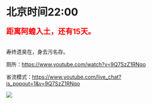 # 北京时间22:00

<div style="color:red;font-size:20px;font-weight:bolder">距离阿蝗入土，还有15天。</div>

<br>

寿终遗臭在，身去污名存。

厕所：https://www.youtube.com/watch?v=9Q7SzZ1RNqo

省流模式：https://www.youtube.com/live_chat?is_popout=1&v=9Q7SzZ1RNqo

<img src="https://img.nga.178.com/attachments/mon_202106/16/7nQ2o-5kb2ZdT1kSgb-ny.png"></img>